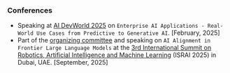 ### Conferences

- Speaking at [AI DevWorld 2025](https://aidevworld.com/) on `Enterprise AI Applications - Real-World Use Cases from Predictive to Generative AI`. [February, 2025]
- Part of the [organizing committee](https://robotics.spectrumconferences.com/committee) and speaking on `AI Alignment in Frontier Large Language Models` at the [3rd International Summit on Robotics, Artificial Intelligence and Machine Learning](https://robotics.spectrumconferences.com) (ISRAI 2025) in Dubai, UAE. [September, 2025]
<!-- - Speaking at [Cypher 2024](https://cypher.aimresearch.co/) on `Enabling the Development of Multi-Modal LLMs`. -->

<!-- ### Podcasts
### Workshops 
### Other -->
